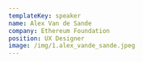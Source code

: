 ```yaml
---
templateKey: speaker
name: Alex Van de Sande
company: Ethereum Foundation
position: UX Designer
image: /img/1.alex_vande_sande.jpeg
---
```


